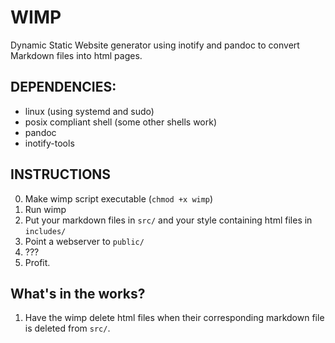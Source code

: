 # WIMP
Dynamic Static Website generator using inotify and pandoc to convert Markdown
files into html pages.

## DEPENDENCIES:
- linux (using systemd and sudo)
- posix compliant shell (some other shells work)
- pandoc
- inotify-tools

## INSTRUCTIONS
0. Make wimp script executable (`chmod +x wimp`)
1. Run wimp
2. Put your markdown files in `src/` and your style containing html files in `includes/`
3. Point a webserver to `public/`
4. ???
5. Profit.


## What's in the works?
1. Have the wimp delete html files when their corresponding
   markdown file is deleted from `src/`.
